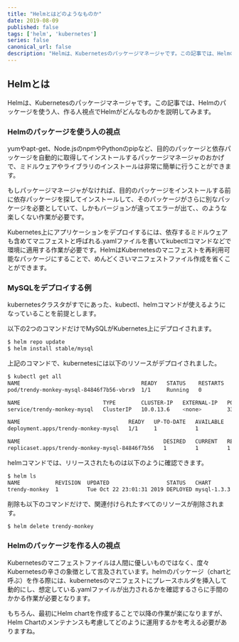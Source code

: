 ```yaml
---
title: "Helmとはどのようなものか"
date: 2019-08-09
published: false
tags: ['helm', 'kubernetes']
series: false
canonical_url: false
description: "Helmは、Kubernetesのパッケージマネージャです。この記事では、Helmのパッケージを使う人、作る人視点でHelmがどんなものかを説明してみます。"
---
```


## Helmとは

Helmは、Kubernetesのパッケージマネージャです。この記事では、Helmのパッケージを使う人、作る人視点でHelmがどんなものかを説明してみます。

### Helmのパッケージを使う人の視点

yumやapt-get、Node.jsのnpmやPythonのpipなど、目的のパッケージと依存パッケージを自動的に取得してインストールするパッケージマネージャのおかげで、ミドルウェアやライブラリのインストールは非常に簡単に行うことができます。

もしパッケージマネージャがなければ、目的のパッケージをインストールする前に依存パッケージを探してインストールして、そのパッケージがさらに別なパッケージを必要としていて、しかもバージョンが違ってエラーが出て、、のような楽しくない作業が必要です。

Kubernetes上にアプリケーションをデプロイするには、依存するミドルウェアも含めてマニフェストと呼ばれる.yamlファイルを書いてkubectlコマンドなどで環境に適用する作業が必要です。HelmはKubernetesのマニフェストを再利用可能なパッケージにすることで、めんどくさいマニフェストファイル作成を省くことができます。

### MySQLをデプロイする例

kubernetesクラスタがすでにあった、kubectl、helmコマンドが使えるようになっていることを前提とします。

以下の2つのコマンドだけでMySQLがKubernetes上にデプロイされます。

```bash
$ helm repo update
$ helm install stable/mysql
```

上記のコマンドで、kubernetesには以下のリソースがデプロイされました。

```bash
$ kubectl get all
NAME                                      READY   STATUS    RESTARTS   AGE
pod/trendy-monkey-mysql-84846f7b56-vbrx9  1/1     Running   0          9m2s

NAME                          TYPE        CLUSTER-IP   EXTERNAL-IP   PORT(S)    AGE
service/trendy-monkey-mysql   ClusterIP   10.0.13.6    <none>        3306/TCP   9m2s

NAME                                  READY   UP-TO-DATE   AVAILABLE   AGE
deployment.apps/trendy-monkey-mysql   1/1     1            1           9m2s

NAME                                             DESIRED   CURRENT   READY   AGE
replicaset.apps/trendy-monkey-mysql-84846f7b56   1         1         1       9m2s 
```

helmコマンドでは、リリースされたものは以下のように確認できます。

```bash
$ helm ls
NAME           REVISION  UPDATED                  STATUS   CHART       APP VERSION  NAMESPACE
trendy-monkey  1         Tue Oct 22 23:01:31 2019 DEPLOYED mysql-1.3.3 5.7.14       default
```

削除も以下のコマンドだけで、関連付けられたすべてのリソースが削除されます。

```bash
$ helm delete trendy-monkey
```

### Helmのパッケージを作る人の視点

Kubernetesのマニフェストファイルは人間に優しいものではなく、度々Kubernetesの辛さの象徴として言及されています。helmのパッケージ（chartと呼ぶ）を作る際には、kubernetesのマニフェストにプレースホルダを挿入して動的にし、想定している.yamlファイルが出力されるかを確認するさらに手間のかかる作業が必要となります。

もちろん、最初にHelm chartを作成することで以降の作業が楽になりますが、Helm Chartのメンテナンスも考慮してどのように運用するかを考える必要がありますね。





